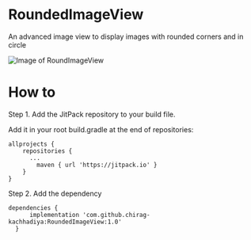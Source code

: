 # RoundedImageView
An advanced image view to display images with rounded corners and in circle

![Image of RoundImageView](http://infinityandroid.com/chirag/repo_imgs/rounded_image_view.png)

# How to
Step 1. Add the JitPack repository to your build file.

Add it in your root build.gradle at the end of repositories:
```
allprojects {
	repositories {
	  ...
		maven { url 'https://jitpack.io' }
	}
}
  ```
  
  Step 2. Add the dependency
  ```
  dependencies {
		implementation 'com.github.chirag-kachhadiya:RoundedImageView:1.0'
	}
  ```
